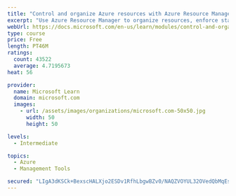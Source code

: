 ```yaml
---
title: "Control and organize Azure resources with Azure Resource Manager"
excerpt: "Use Azure Resource Manager to organize resources, enforce standards, and protect critical assets from deletion."
webUrl: https://docs.microsoft.com/en-us/learn/modules/control-and-organize-with-azure-resource-manager/
type: course
price: Free
length: PT46M
ratings:
  count: 43522
  average: 4.7195673
heat: 56

provider:
  name: Microsoft Learn
  domain: microsoft.com
  images:
    - url: /assets/images/organizations/microsoft.com-50x50.jpg
      width: 50
      height: 50

levels:
  - Intermediate

topics:
  - Azure
  - Management Tools

secured: "LIgA3dKSCk+BexscHALXjo2ESDv1RfhLbgwBZv0/NAQZVOYUL32OVedQbMqEs3cjxEQQ5qXXDdg82Sk40NVVIz1xDlVBLkmNkpB00dhm/istXKi52WxGsKR03lUdxWBHAwvO4hdTnVynqE0ixnRwDmLiiZuz7QrYskasrgYk3y3g9G1HJQO1Uxu1qScDs1O9e2uho3eMinCO/zyIJJbfBlnFbPkjDlZlVz/m+2T8uUosLT0Mv5bUnRsf7aPPesFdH6Wk0A8ssutS0vBJtIm6bbhpM8Eml5FWUyTCBvEcl0YecwMKu904B+JVd93CxpB3mIrJB9dO+QvERlStCTX8t/MoPcR7n1RZVX8X5p+u99rJVIR3wb43TXhUjFWJmZxEUopQs1mBr5Pl1hg/XSc9PDw4Xq5QDnO/y2BWpOUNZQLdjCOs2BfkJnRxurXUKJaz;m4yx7sgMkzX/QVEXSq/FhQ=="
---
```


